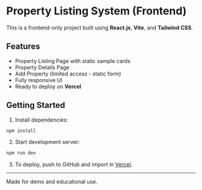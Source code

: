# Property Listing System (Frontend)

This is a frontend-only project built using **React.js**, **Vite**, and **Tailwind CSS**.

## Features
- Property Listing Page with static sample cards
- Property Details Page
- Add Property (limited access - static form)
- Fully responsive UI
- Ready to deploy on **Vercel**

## Getting Started

1. Install dependencies:

```bash
npm install
```

2. Start development server:

```bash
npm run dev
```

3. To deploy, push to GitHub and import in [Vercel](https://vercel.com).

---
Made for demo and educational use.

